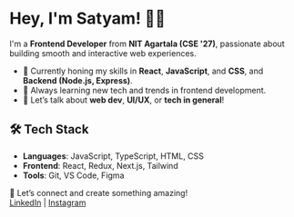 # Hey, I'm Satyam! 👋🤖

I'm a **Frontend Developer** from **NIT Agartala (CSE '27)**, passionate about building smooth and interactive web experiences.

- 🔭 Currently honing my skills in **React**, **JavaScript**, and **CSS**, and **Backend (Node.js, Express)**.
- 🌱 Always learning new tech and trends in frontend development.
- 💬 Let’s talk about **web dev**, **UI/UX**, or **tech in general**!


## 🛠️ Tech Stack

- **Languages**: JavaScript, TypeScript, HTML, CSS
- **Frontend**: React, Redux, Next.js, Tailwind
- **Tools**: Git, VS Code, Figma


🚀 Let’s connect and create something amazing!  
[LinkedIn](https://www.linkedin.com/in/satyam) | [Instagram](https://twitter.com/satyam)
